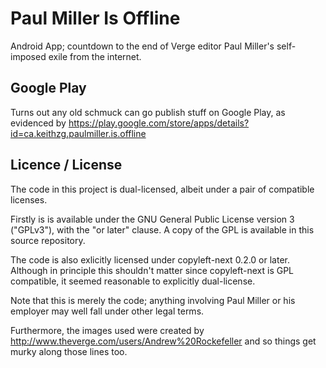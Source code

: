 Paul Miller Is Offline
===================

Android App; countdown to the end of Verge editor Paul Miller's self-imposed exile from the internet.

## Google Play

Turns out any old schmuck can go publish stuff on Google Play, as evidenced by https://play.google.com/store/apps/details?id=ca.keithzg.paulmiller.is.offline

## Licence / License

The code in this project is dual-licensed, albeit under a pair of compatible licenses. 

Firstly is is available under the GNU General Public License version 3 ("GPLv3"), with the "or later" clause. A copy of the GPL is available in this source repository.

The code is also exlicitly licensed under copyleft-next 0.2.0 or later. Although in principle this shouldn't matter since copyleft-next is GPL compatible, it seemed reasonable to explicitly dual-license. 

Note that this is merely the code; anything involving Paul Miller or his employer may well fall under other legal terms.

Furthermore, the images used were created by http://www.theverge.com/users/Andrew%20Rockefeller and so things get murky along those lines too.
